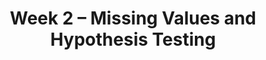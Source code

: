 ---
    title: Week 2 – Missing Values and Hypothesis Testing
    weekNumber: 2
    days:
      - date: 2021-4-4
        events:
          "**LEC 4**{: .label .label-lecture } [Messy Data](resources/lectures/lec01/lec01.html)":
            "[Ch. 3](https://notes.dsc80.com/content/03/introduction.html), [4.1-4.2](https://notes.dsc80.com/content/04/introduction.html)"
                
          "**Lab 1**{: .label .label-lab } **[Introduction (due 4/4)](https://github.com/dsc-courses/dsc80-2022-sp/blob/main/labs/01-intro/lab.ipynb) ([setup video](https://www.youtube.com/watch?v=FpTo4AM9B30))**":
          "**SUR**{: .label .label-survey } **[Welcome + Alternate Exams Form (due 4/4)](https://docs.google.com/forms/d/e/1FAIpQLSdBKLcPs4Xi0plaIw0MVZ0DyGcvnSZyHxKVC7S7LwEiCchepQ/viewform)**":
      - date: 2021-4-6
        events:
          "**LEC 5**{: .label .label-lecture } More Messy Data, Hypothesis Testing":
            "[Ch. 4](https://notes.dsc80.com/content/04/introduction.html), [CIT 11](https://inferentialthinking.com/chapters/11/Testing_Hypotheses.html)"
                
          "**DIS 2**{: .label .label-disc } **Pandas (due 4/9)**":
      - date: 2021-4-7
        events:
          "**PROJ 1**{: .label .label-proj } **[Gradebook (CP due 4/7, Full due 4/14)](https://github.com/dsc-courses/dsc80-2022-sp/blob/main/projects/01-gradebook/project.ipynb)** ([partners](https://docs.google.com/spreadsheets/d/1PMtGpd4U6rYBn6Ut6eHQzSo4PdBwluU-ppx87ROy_N8/edit#gid=0)) ([🎥](https://www.youtube.com/watch?v=Os-BT0FTzVg))":
      - date: 2021-4-8
        events:
          "**LEC 6**{: .label .label-lecture } Hypothesis Testing":
            "[CIT 11](https://inferentialthinking.com/chapters/11/Testing_Hypotheses.html)"
                
---